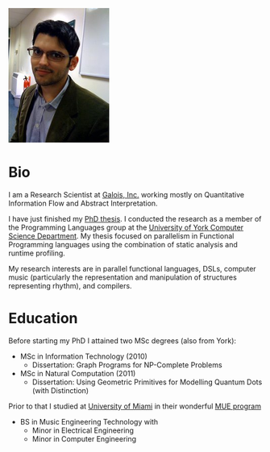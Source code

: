 ![Me in 2010](/images/me2010.jpg "A Picture of me in 2010")

Bio
===

I am a Research Scientist at [Galois, Inc.](https://www.galois.com)
working mostly on Quantitative Information Flow and Abstract Interpretation.

I have just finished my [PhD thesis](http://jmct.cc/thesis.html). I conducted
the research as a member of the Programming Languages group at the 
[University of York Computer Science Department](http://www.cs.york.ac.uk).
My thesis focused on parallelism in Functional Programming languages using
the combination of static analysis and runtime profiling.

My research interests are in parallel functional languages, DSLs, computer music
(particularly the representation and manipulation of structures representing
rhythm), and compilers.

Education
=========

Before starting my PhD I attained two MSc degrees (also from York):

* MSc in Information Technology (2010)
    * Dissertation: Graph Programs for NP-Complete Problems
* MSc in Natural Computation (2011)
    * Dissertation: Using Geometric Primitives for Modelling Quantum Dots (with Distinction)

Prior to that I studied at [University of Miami](http://www.miami.edu) in their
wonderful [MUE program](http://mue.music.miami.edu/)

* BS in Music Engineering Technology with
    * Minor in Electrical Engineering
    * Minor in Computer Engineering
